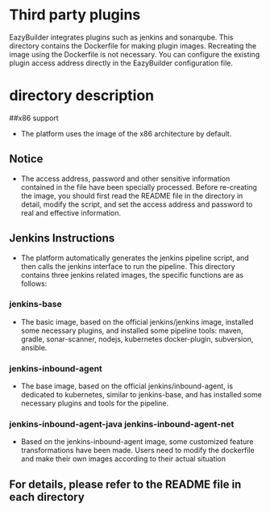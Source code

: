 # Third party plugins

EazyBuilder integrates plugins such as jenkins and sonarqube. This directory contains the Dockerfile for making plugin images. Recreating the image using the Dockerfile is not necessary. You can configure the existing plugin access address directly in the EazyBuilder configuration file.

# directory description

##x86 support
- The platform uses the image of the x86 architecture by default.

## Notice
- The access address, password and other sensitive information contained in the file have been specially processed. Before re-creating the image, you should first read the README file in the directory in detail, modify the script, and set the access address and password to real and effective information.

## Jenkins Instructions
- The platform automatically generates the jenkins pipeline script, and then calls the jenkins interface to run the pipeline. This directory contains three jenkins related images, the specific functions are as follows:
### jenkins-base

- The basic image, based on the official jenkins/jenkins image, installed some necessary plugins, and installed some pipeline tools: maven, gradle, sonar-scanner, nodejs, kubernetes docker-plugin, subversion, ansible.

### jenkins-inbound-agent

- The base image, based on the official jenkins/inbound-agent, is dedicated to kubernetes, similar to jenkins-base, and has installed some necessary plugins and tools for the pipeline.

### jenkins-inbound-agent-java jenkins-inbound-agent-net

- Based on the jenkins-inbound-agent image, some customized feature transformations have been made. Users need to modify the dockerfile and make their own images according to their actual situation

## For details, please refer to the README file in each directory
